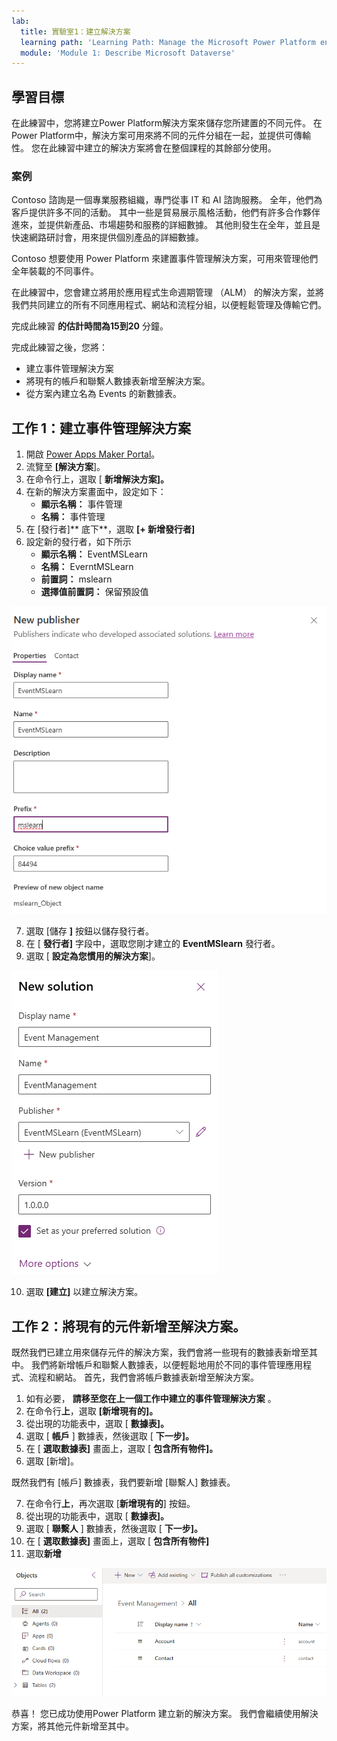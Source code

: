 ```yaml
---
lab:
  title: 實驗室1：建立解決方案
  learning path: 'Learning Path: Manage the Microsoft Power Platform environment'
  module: 'Module 1: Describe Microsoft Dataverse'
---
```


## 學習目標

在此練習中，您將建立Power Platform解決方案來儲存您所建置的不同元件。 在Power Platform中，解決方案可用來將不同的元件分組在一起，並提供可傳輸性。 您在此練習中建立的解決方案將會在整個課程的其餘部分使用。

### 案例

Contoso 諮詢是一個專業服務組織，專門從事 IT 和 AI 諮詢服務。 全年，他們為客戶提供許多不同的活動。 其中一些是貿易展示風格活動，他們有許多合作夥伴進來，並提供新產品、市場趨勢和服務的詳細數據。 其他則發生在全年，並且是快速網路研討會，用來提供個別產品的詳細數據。

Contoso 想要使用 Power Platform 來建置事件管理解決方案，可用來管理他們全年裝載的不同事件。

在此練習中，您會建立將用於應用程式生命週期管理 （ALM） 的解決方案，並將我們共同建立的所有不同應用程式、網站和流程分組，以便輕鬆管理及傳輸它們。

完成此練習 **的估計時間為15到20** 分鐘。

完成此練習之後，您將：

- 建立事件管理解決方案
- 將現有的帳戶和聯繫人數據表新增至解決方案。
- 從方案內建立名為 Events 的新數據表。

## 工作 1：建立事件管理解決方案

1.  開啟 [Power Apps Maker Portal](https://make.powerapps.com)。
2.  流覽至 **[解決方案**]。
3.  在命令行上，選取 [ **新增解決方案]。**
4.  在新的解決方案畫面中，設定如下：
    - **顯示名稱：** 事件管理
    - **名稱：** 事件管理
5.  在 [發行者]** 底下**，選取 **[+ 新增發行者]**
6.  設定新的發行者，如下所示
    - **顯示名稱：** EventMSLearn
    - **名稱：** EverntMSLearn
    - **前置詞：** mslearn
    - **選擇值前置詞：** 保留預設值

![[建立新發行者] 畫面的螢幕快照。](media/61fa62c324d424f7c73c8291a0724130.png)

7.  選取 [儲存 **]** 按鈕以儲存發行者。
8.  在 [ **發行者]** 字段中，選取您剛才建立的 **EventMSlearn** 發行者。
9.  選取 [ **設定為您慣用的解決方案**]。

![已完成解決方案的螢幕快照](media/f968526926661bfa401f10742e6f376f.png)

10.  選取 **[建立]** 以建立解決方案。

## 工作 2：將現有的元件新增至解決方案。

既然我們已建立用來儲存元件的解決方案，我們會將一些現有的數據表新增至其中。 我們將新增帳戶和聯繫人數據表，以便輕鬆地用於不同的事件管理應用程式、流程和網站。 首先，我們會將帳戶數據表新增至解決方案。

1.  如有必要， **請移至您在上一個工作中建立的事件管理解決方案** 。
2.  在命令行**上**，選取 **[新增現有的]。**
3.  從出現的功能表中，選取 [ **數據表]。**
4.  選取 [ **帳戶** ] 數據表，然後選取 [ **下一步]。**
5.  在 [ **選取數據表]** 畫面上，選取 [ **包含所有物件]。**
6.  選取 [新增]。

既然我們有 [帳戶] 數據表，我們要新增 [聯繫人] 數據表。

7.  在命令行**上**，再次選取 [**新增現有的**] 按鈕。
8.  從出現的功能表中，選取 [ **數據表]。**
9.  選取 [ **聯繫人** ] 數據表，然後選取 [ **下一步]。**
10.  在 [ **選取數據表]** 畫面上，選取 [ **包含所有物件]**
11.  選取**新增**

![顯示解決方案中 [帳戶] 和 [聯繫人] 資料表的螢幕快照。](media/a53817e242fca7371765583d9e565c36.png)

恭喜！ 您已成功使用Power Platform 建立新的解決方案。 我們會繼續使用解決方案，將其他元件新增至其中。
